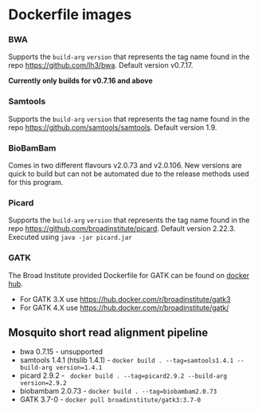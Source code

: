 
# Dockerfile images

### BWA
Supports the `build-arg` `version` that represents the tag name found in the repo
https://github.com/lh3/bwa. Default version v0.7.17.

**Currently only builds for v0.7.16 and above**

### Samtools
Supports the `build-arg` `version` that represents the tag name found in the repo
https://github.com/samtools/samtools. Default version 1.9.

### BioBamBam
Comes in two different flavours v2.0.73 and v2.0.106. New versions are quick to build but can not be automated due to the release methods used for this program.

### Picard
Supports the `build-arg` `version` that represents the tag name found in the repo
https://github.com/broadinstitute/picard. Default version 2.22.3. Executed using `java -jar picard.jar`

### GATK
The Broad Institute provided Dockerfile for GATK can be found on [docker hub](hub.docker.com).
- For GATK 3.X use https://hub.docker.com/r/broadinstitute/gatk3
- For GATK 4.X use https://hub.docker.com/r/broadinstitute/gatk/

## Mosquito short read alignment pipeline

- bwa 0.7.15 - unsupported
- samtools 1.4.1 (htslib 1.4.1) - `docker build . --tag=samtools1.4.1 --build-arg version=1.4.1`
- picard 2.9.2 - ` docker build . --tag=picard2.9.2 --build-arg version=2.9.2`
- biobambam 2.0.73 - `docker build . --tag=biobambam2.0.73`
- GATK 3.7-0 - `docker pull broadinstitute/gatk3:3.7-0`
